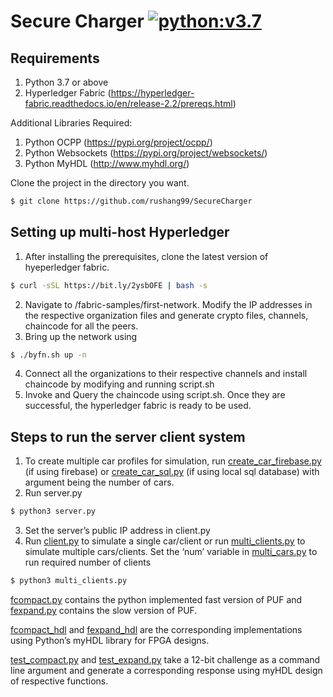 # Secure Charger [![python:v3.7](https://img.shields.io/badge/Python-v3.7-brightgreen.svg)](https://www.python.org/downloads/release/python-370/)

## Requirements
1. Python 3.7 or above
2. Hyperledger Fabric (https://hyperledger-fabric.readthedocs.io/en/release-2.2/prereqs.html)

Additional Libraries Required:
1. Python OCPP (https://pypi.org/project/ocpp/)
2. Python Websockets (https://pypi.org/project/websockets/)
3. Python MyHDL (http://www.myhdl.org/)

Clone the project in the directory you want.
```sh
$ git clone https://github.com/rushang99/SecureCharger
```
## Setting up multi-host Hyperledger
1. After installing the prerequisites, clone the latest version of hyeperledger fabric.
```sh
$ curl -sSL https://bit.ly/2ysbOFE | bash -s
```
2. Navigate to /fabric-samples/first-network. Modify the IP addresses in the respective organization files and generate crypto files, channels, chaincode for all the peers.
3. Bring up the network using
```sh
$ ./byfn.sh up -n
```
4. Connect all the organizations to their respective channels and install chaincode by modifying and running script.sh
5. Invoke and Query the chaincode using script.sh. Once they are successful, the hyperledger fabric is ready to be used.

## Steps to run the server client system
1. To create multiple car profiles for simulation, run [create_car_firebase.py](create_car_firebase.py) (if using firebase) or [create_car_sql.py](create_car_sql.py) (if using local sql database) with argument being the number of cars.
2. Run server.py
```sh
$ python3 server.py
```
3. Set the server’s public IP address in client.py
4. Run [client.py](client.py) to simulate a single car/client or run [multi_clients.py](multi_clients.py) to simulate multiple cars/clients. Set the ‘num’ variable in [multi_cars.py](multi_clients.py) to run required number of clients 
```sh
$ python3 multi_clients.py
```
[fcompact.py](fcompact.py) contains the python implemented fast version of PUF and [fexpand.py](fexpand.py) contains the slow version of PUF. 

[fcompact_hdl](fcompact_hdl.py) and [fexpand_hdl](fexpand_hdl.py) are the corresponding implementations using Python’s myHDL library for FPGA designs.

[test_compact.py](test_compact.py) and [test_expand.py](test_expand.py) take a 12-bit challenge as a command line argument and generate a corresponding response using myHDL design of respective functions.

